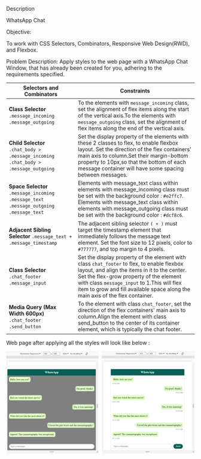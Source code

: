 Description

WhatsApp Chat 

Objective:

To work with CSS Selectors, Combinators, Responsive Web Design(RWD), and Flexbox.

Problem Description:
Apply styles to the web page with a WhatsApp Chat Window, that has already been created for you,
adhering to the requirements specified.  

| Selectors and Combinators                                | Constraints                                                                 |
|----------------------------------------------------------|-----------------------------------------------------------------------------|
| **Class Selector**  `.message_incoming`  `.message_outgoing`          | To the elements with `message_incoming` class, set the alignment of flex items along the start of the vertical axis.To the elements with `message_outgoing` class, set the alignment of flex items along the end of the vertical axis.                     |
| **Child Selector**  `.chat_body > .message_incoming` `.chat_body > .message_outgoing`  | Set the display property of the elements with these 2 classes to flex, to enable flexbox layout. Set the direction of the flex containers' main axis to column.Set their margin-bottom property to 10px,so that the bottom of each message container will have some spacing between messages.   |                       
| **Space Selector** `.message_incoming .message_text` `.message_outgoing .message_text` | Elements with message_text class within elements with message_incoming class  must be set with the background color : `#e2ffc7`. Elements with message_text class within  elements with message_outgoing class  must be set with the background color : `#dcf8c6`. |
| **Adjacent Sibling Selector** `.message_text + .message_timestamp` | The adjacent sibling selector `( + )` must target the timestamp element that immediately follows the message text element. Set the font size to 12 pixels,  color to `#777777`, and top margin to 4 pixels.       |
| **Class Selector**  `.chat_footer` `.message_input`                | Set the display property of the element with class `chat_footer` to flex, to enable flexbox layout, and align the items in it to the center. Set the flex-grow property of the element with class `message_input` to 1.This will flex item to grow and fill available space along the main axis of the flex container.                           |
| **Media Query (Max Width 600px)** `.chat_footer` `.send_button`          | To the element with class `chat_footer`, set the direction of the flex containers' main axis to column.Align the element with class send_button  to the center of its container element, which is typically the chat footer.   |


Web page after applying all the styles will look like below :

![alt text](wc.png)
